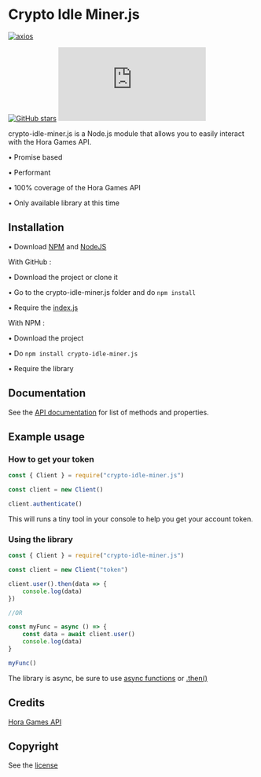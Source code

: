 # Crypto Idle Miner.js

[![axios](https://img.shields.io/github/package-json/dependency-version/LockBlock-dev/crypto-idle-miner.js/axios)](https://www.npmjs.com/package/axios)

[![GitHub stars](https://img.shields.io/github/stars/LockBlock-dev/crypto-idle-miner.js.svg)](https://github.com/LockBlock-dev/crypto-idle-miner.js/stargazers) ![npm](https://img.shields.io/npm/dm/crypto-idle-miner.js)

crypto-idle-miner.js is a Node.js module that allows you to easily interact with the Hora Games API.

• Promise based

• Performant

• 100% coverage of the Hora Games API

• Only available library at this time


## Installation

• Download [NPM](https://www.npmjs.com/get-npm) and [NodeJS](https://nodejs.org)

With GitHub :

• Download the project or clone it

• Go to the crypto-idle-miner.js folder and do `npm install`

• Require the [index.js](/index.js)

With NPM :

• Download the project

• Do `npm install crypto-idle-miner.js`

• Require the library


## Documentation

See the [API documentation](/API.md) for list of methods and properties.


## Example usage

### How to get your token

```js
const { Client } = require("crypto-idle-miner.js")

const client = new Client()

client.authenticate()
```
This will runs a tiny tool in your console to help you get your account token.

### Using the library

```js
const { Client } = require("crypto-idle-miner.js")

const client = new Client("token")

client.user().then(data => {
    console.log(data)
})

//OR

const myFunc = async () => {
    const data = await client.user()
    console.log(data)
}

myFunc()
```

The library is async, be sure to use [async functions](https://developer.mozilla.org/en-US/docs/Web/JavaScript/Reference/Statements/async_function#syntax) or [.then()](https://developer.mozilla.org/en-US/docs/Web/JavaScript/Reference/Global_Objects/Promise/then#syntax)


## Credits

[Hora Games API](https://cryptoidleminer.com/)


## Copyright

See the [license](/LICENSE)